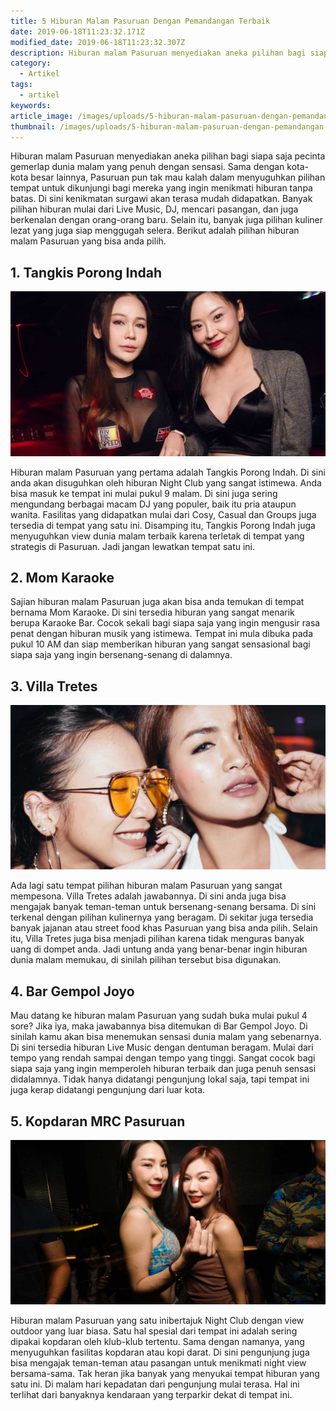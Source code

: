 ```yaml
---
title: 5 Hiburan Malam Pasuruan Dengan Pemandangan Terbaik
date: 2019-06-18T11:23:32.171Z
modified_date: 2019-06-18T11:23:32.307Z
description: Hiburan malam Pasuruan menyediakan aneka pilihan bagi siapa saja pecinta gemerlap dunia malam yang penuh dengan sensasi. 
category:
  - Artikel
tags:
  - artikel
keywords:
article_image: /images/uploads/5-hiburan-malam-pasuruan-dengan-pemandangan-terbaik-1.jpg
thumbnail: /images/uploads/5-hiburan-malam-pasuruan-dengan-pemandangan-terbaik-1-011.jpg
---
```

Hiburan malam Pasuruan menyediakan aneka pilihan bagi siapa saja pecinta gemerlap dunia malam yang penuh dengan sensasi. Sama dengan kota-kota besar lainnya, Pasuruan pun tak mau kalah dalam menyuguhkan pilihan tempat untuk dikunjungi bagi mereka yang ingin menikmati hiburan tanpa batas. Di sini kenikmatan surgawi akan terasa mudah didapatkan. Banyak pilihan hiburan mulai dari Live Music, DJ, mencari pasangan, dan juga berkenalan dengan orang-orang baru. Selain itu, banyak juga pilihan kuliner lezat yang juga siap menggugah selera. Berikut adalah pilihan hiburan malam Pasuruan yang bisa anda pilih.



## 1. Tangkis Porong Indah

![5 Hiburan Malam Pasuruan Dengan Pemandangan Terbaik](/images/uploads/5-hiburan-malam-pasuruan-dengan-pemandangan-terbaik-3.jpg)

Hiburan malam Pasuruan yang pertama adalah Tangkis Porong Indah. Di sini anda akan disuguhkan oleh hiburan Night Club yang sangat istimewa. Anda bisa masuk ke tempat ini mulai pukul 9 malam. Di sini juga sering mengundang berbagai macam DJ yang populer, baik itu pria ataupun wanita. Fasilitas yang didapatkan mulai dari Cosy, Casual dan Groups juga tersedia di tempat yang satu ini. Disamping itu, Tangkis Porong Indah juga menyuguhkan view dunia malam terbaik karena terletak di tempat yang strategis di Pasuruan. Jadi jangan lewatkan tempat satu ini.



## 2.  Mom Karaoke

Sajian hiburan malam Pasuruan juga akan bisa anda temukan di tempat bernama Mom Karaoke. Di sini tersedia hiburan yang sangat menarik berupa Karaoke Bar. Cocok sekali bagi siapa saja yang ingin mengusir rasa penat dengan hiburan musik yang istimewa. Tempat ini mula dibuka pada pukul 10 AM dan siap memberikan hiburan yang sangat sensasional bagi siapa saja yang ingin bersenang-senang di dalamnya.



## 3.  Villa Tretes

![5 Hiburan Malam Pasuruan Dengan Pemandangan Terbaik](/images/uploads/5-hiburan-malam-pasuruan-dengan-pemandangan-terbaik-2.jpg)

Ada lagi satu tempat pilihan hiburan malam Pasuruan yang sangat mempesona. Villa Tretes adalah jawabannya. Di sini anda juga bisa mengajak banyak teman-teman untuk bersenang-senang bersama. Di sini terkenal dengan pilihan kulinernya yang beragam. Di sekitar juga tersedia banyak jajanan atau street food khas Pasuruan yang bisa anda pilih. Selain itu, Villa Tretes juga bisa menjadi pilihan karena tidak menguras banyak uang di dompet anda. Jadi untung anda yang benar-benar ingin hiburan dunia malam memukau, di sinilah pilihan tersebut bisa digunakan.



## 4.  Bar Gempol Joyo

Mau datang ke hiburan malam Pasuruan yang sudah buka mulai pukul 4 sore? Jika iya, maka jawabannya bisa ditemukan di Bar Gempol Joyo. Di sinilah kamu akan bisa menemukan sensasi dunia malam yang sebenarnya. Di sini tersedia hiburan Live Music dengan dentuman beragam. Mulai dari tempo yang rendah sampai dengan tempo yang tinggi. Sangat cocok bagi siapa saja yang ingin memperoleh hiburan terbaik dan juga penuh sensasi didalamnya. Tidak hanya didatangi pengunjung lokal saja, tapi tempat ini juga kerap didatangi pengunjung dari luar kota.



## 5. Kopdaran MRC Pasuruan

![5 Hiburan Malam Pasuruan Dengan Pemandangan Terbaik](/images/uploads/5-hiburan-malam-pasuruan-dengan-pemandangan-terbaik-1.jpg)

Hiburan malam Pasuruan yang satu inibertajuk Night Club dengan view outdoor yang luar biasa. Satu hal spesial dari tempat ini adalah sering dipakai kopdaran oleh klub-klub tertentu. Sama dengan namanya, yang menyuguhkan fasilitas kopdaran atau kopi darat. Di sini pengunjung juga bisa mengajak teman-teman atau pasangan untuk menikmati night view bersama-sama. Tak heran jika banyak yang menyukai tempat hiburan yang satu ini. Di malam hari kepadatan dari pengunjung mulai terasa. Hal ini terlihat dari banyaknya kendaraan yang terparkir dekat di tempat ini.
